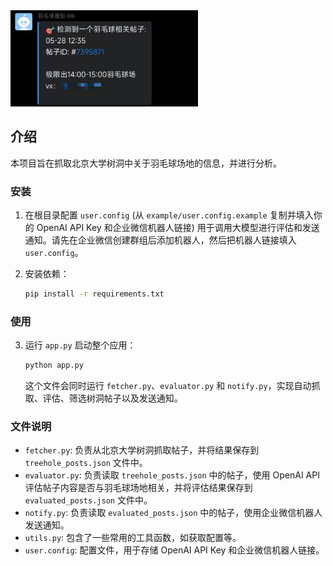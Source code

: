 <img src="example/example.jpg" width="300">

## 介绍

本项目旨在抓取北京大学树洞中关于羽毛球场地的信息，并进行分析。


### 安装

1.  在根目录配置 `user.config` (从 `example/user.config.example` 复制并填入你的 OpenAI API Key 和企业微信机器人链接) 用于调用大模型进行评估和发送通知。请先在企业微信创建群组后添加机器人，然后把机器人链接填入 `user.config`。

2.  安装依赖：

    ```bash
    pip install -r requirements.txt
    ```

### 使用

3. 运行 `app.py` 启动整个应用：

    ```bash
    python app.py
    ```

    这个文件会同时运行 `fetcher.py`、`evaluator.py` 和 `notify.py`，实现自动抓取、评估、筛选树洞帖子以及发送通知。

### 文件说明

*   `fetcher.py`: 负责从北京大学树洞抓取帖子，并将结果保存到 `treehole_posts.json` 文件中。
*   `evaluator.py`: 负责读取 `treehole_posts.json` 中的帖子，使用 OpenAI API 评估帖子内容是否与羽毛球场地相关，并将评估结果保存到 `evaluated_posts.json` 文件中。
*   `notify.py`: 负责读取 `evaluated_posts.json` 中的帖子，使用企业微信机器人发送通知。
*   `utils.py`: 包含了一些常用的工具函数，如获取配置等。
*   `user.config`: 配置文件，用于存储 OpenAI API Key 和企业微信机器人链接。
